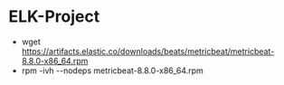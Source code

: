 # ELK-Project
* wget https://artifacts.elastic.co/downloads/beats/metricbeat/metricbeat-8.8.0-x86_64.rpm
* rpm -ivh --nodeps metricbeat-8.8.0-x86_64.rpm
